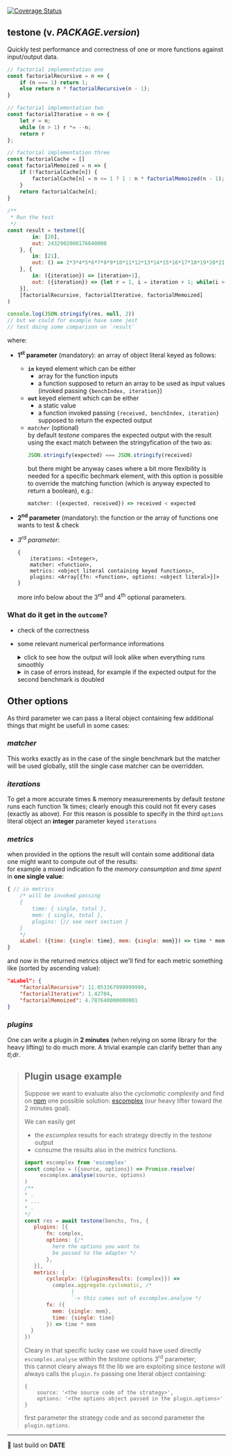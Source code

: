 [![Coverage Status](https://coveralls.io/repos/github/fedeghe/testone/badge.svg?branch=master)](https://coveralls.io/github/fedeghe/testone?branch=master)
## testone (v. $PACKAGE.version$)

Quickly test performance and correctness of one or more functions against input/output data.  

``` js  
// factorial implementation one
const factorialRecursive = n => {
    if (n === 1) return 1;
    else return n * factorialRecursive(n - 1);
}

// factorial implementation two
const factorialIterative = n => {
    let r = n;
    while (n > 1) r *= --n;
    return r
};

// factorial implementation three
const factorialCache = []
const factorialMemoized = n => {
    if (!factorialCache[n]) {
  	    factorialCache[n] = n <= 1 ? 1 : n * factorialMemoized(n - 1);
    }
    return factorialCache[n];
}
 
/**
 * Run the test
 */
const result = testone([{
        in: [20],
        out: 2432902008176640000
    }, {
        in: [21],
        out: () => 2*3*4*5*6*7*8*9*10*11*12*13*14*15*16*17*18*19*20*21
    }, {
        in: ({iteration}) => [iteration+1],
        out: ({iteration}) => {let r = 1, i = iteration + 1; while(i > 0)r *= i--; return r;}
    }],
    [factorialRecursive, factorialIterative, factorialMemoized]
)

console.log(JSON.stringify(res, null, 2))
// but we could for example have some jest 
// test doing some comparison on `result` 
```
where:
- **1<sup>st</sup> parameter** (mandatory): an array of object literal keyed as follows:  
    - **`in`** keyed element which can be either
        - array for the function inputs 
        - a function supposed to return an array to be used as input values (invoked passing `{benchIndex, iteration}`)
    - **`out`** keyed element which can be either
        - a static value  
        - a function invoked passing `{received, benchIndex, iteration}` supposed to return the expected output
    - _`matcher`_ (optional)  
        by default _testone_ compares the expected output with the result using the exact match between the stringyfication of the two as:  
        ``` js
        JSON.stringify(expected) === JSON.stringify(received)
        ```   
        but there might be anyway cases where a bit more flexibility is needed for a specific bechmark element, with this option is possible to override the matching function (which is anyway expected to return a boolean), e.g.:
        ``` js
        matcher: ({expected, received}) => received < expected 
        ```  

- **2<sup>nd</sup> parameter** (mandatory): the function or the array of functions one wants to test & check
- _3<sup>rd</sup> parameter_:  
    ```
    {
        iterations: <Integer>,
        matcher: <function>,
        metrics: <object literal containing keyed functions>,
        plugins: <Array[{fn: <function>, options: <object literal>}]>
    }  
    ```
    more info below about the 3<sup>rd</sup> and 4<sup>th</sup> optional parameters.


### What do it get in the `outcome`?  
- check of the correctness
- some relevant numerical performance informations

    <details>
    <summary>click to see how the output will look alike when everything runs smoothly</summary>

    ``` js  
    {
        "times": {
            "factorialRecursive": {
                "raw": {
                    "single": 0.01,
                    "total": 10
                },
                "withLabel": {
                    "single": "10 µs",
                    "total": "10 ms"
                }
            },
            "factorialIterative": {
                "raw": {
                    "single": 0.003,
                    "total": 3
                },
                "withLabel": {
                    "single": "3 µs",
                    "total": "3 ms"
                }
            },
            "factorialMemoized": {
                "raw": {
                    "single": 0.003,
                    "total": 3
                },
                "withLabel": {
                    "single": "3 µs",
                    "total": "3 ms"
                }
            }
        },
        "mem": {
            "factorialRecursive": {
                "raw": {
                    "single": 1487.856,
                    "total": 1487856
                },
                "withLabel": {
                    "single": "1.453 KB",
                    "total": "1.4189 MB"
                }
            },
            "factorialIterative": {
                "raw": {
                    "single": 1387.976,
                    "total": 1387976
                },
                "withLabel": {
                    "single": "1.3554 KB",
                    "total": "1.3237 MB"
                }
            },
            "factorialMemoized": {
                "raw": {
                    "single": 464.16,
                    "total": 464160
                },
                "withLabel": {
                    "single": "464.16 B",
                    "total": "453.2813 KB"
                }
            }
        },
        "passing": true,
        "report": {
            "factorialRecursive": true,
            "factorialIterative": true,
            "factorialMemoized": true
        },
        "metrics": null,
        "plugins": {}
    }
    ```
    </details>

    <details>
    <summary>in case of errors instead, for example if the expected output for the second benchmark is doubled</summary>

    ``` js  
    {
        "times": {},
        "mem": {},
        "passing": false,
        "report": {
            "factorialRecursive": [
                {
                    "passing": true,
                    "time": 1
                },
                {
                    "passing": false,
                    "time": 0,
                    "err": {
                        "ioIndex": 1,
                        "received": 51090942171709440000,
                        "expected": 102181884343418880000
                    }
                },
                {
                    "passing": true,
                    "time": 11
                }
            ],
            "factorialIterative": [
                {
                    "passing": true,
                    "time": 1
                },
                {
                    "passing": false,
                    "time": 0,
                    "err": {
                        "ioIndex": 1,
                        "received": 51090942171709440000,
                        "expected": 102181884343418880000
                    }
                },
                {
                    "passing": true,
                    "time": 2
                }
            ],
            "factorialMemoized": [
                {
                    "passing": true,
                    "time": 0
                },
                {
                    "passing": false,
                    "time": 0,
                    "err": {
                        "ioIndex": 1,
                        "received": 51090942171709440000,
                        "expected": 102181884343418880000
                    }
                },
                {
                    "passing": true,
                    "time": 1
                }
            ]
        },
        "metrics": null,
        "plugins": {}
    }
    ```
    </details>

## Other options  
As third parameter we can pass a literal object containing few additional things that might be usefull in some cases: 

### _**matcher**_  
This works exactly as in the case of the single benchmark but the matcher will be used globally, still the single case matcher can be overridden.
### _**iterations**_  
To get a more accurate times & memory measurerements by default _testone_ runs each function 1k times; clearly enough this could not fit every cases (exactly as above). 
For this reason is possible to specify in the third `options` literal object an **integer** parameter keyed `iterations`

### _**metrics**_  
when provided in the options the result will contain some additional data one might want to compute out of the results:  
for example a mixed indication fo the _memory consumption_ and _time spent_ in **one single value**:

``` js
{ // in metrics
    /* will be invoked passing 
    {
        time: { single, total },
        mem: { single, total },
        plugins: {// see next section }
    }
    */
    aLabel: ({time: {single: time}, mem: {single: mem}}) => time * mem
}
```
and now in the returned metrics object we'll find for each metric something like (sorted by ascending value):
``` json
"aLabel": {
    "factorialRecursive": 11.053367999999999,
    "factorialIterative": 1.42704,
    "factorialMemoized": 4.787640000000001
}
```

### _**plugins**_  
One can write a plugin in **2 minutes** (when relying on some library for the heavy lifting) to do much more. A trivial example can clarify better than any _tl;dr_.


> ## Plugin usage example  
> 
> Suppose we want to evaluate also the _cyclomatic complexity_ and find  
> on [npm](http://npmjs.com) one possible solution: [escomplex](https://www.npmjs.com/package/escomplex) (our heavy lifter toward the 2 minutes goal).  
> 
> We can easily get 
> - the _escomplex_ results for each strategy directly in the _testone_ output  
> - consume the results also in the _metrics_ functions.  
>  ``` js
> import escomplex from 'escomplex'
> const complex = ({source, options}) => Promise.resolve(
>       escomplex.analyse(source, options)
> )
> /**
>  * .
>  * ...
>  * .
>  */
> const res = await testone(benchs, fns, {
>     plugins: [{
>         fn: complex,
>         options: {/*
>           here the options you want to
>           be passed to the adapter */
>         },
>     }],
>     metrics: {
>         cyclocplx: ({pluginsResults: {complex}}) =>
>           complex.aggregate.cyclomatic, /*
>                 |
>                 `-> this comes out of escomplex.analyse */
>         fx: ({
>           mem: {single: mem},
>           time: {single: time}
>         }) => time * mem            
>    }
> })
> ```  
>
> Cleary in that specific lucky case we could have used directly `escomplex.analyse` within the _testone_ options 3<sup>rd</sup> parameter;  
> this cannot cleary always fit the lib we are exploiting since _testone_ will always calls the `plugin.fn` passing one literal object containing:  
> ```
> {
>     source: '<the source code of the strategy>',
>     options: '<the options object passed in the plugin.options>'
> }
> ```
> first parameter the strategy code and as second parameter the `plugin.options`.

---

🤟 last build on __DATE__  
